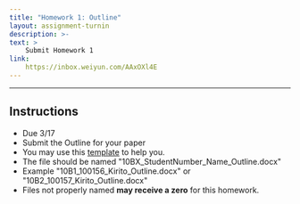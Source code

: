 ```yaml
---
title: "Homework 1: Outline"
layout: assignment-turnin
description: >-
text: >
    Submit Homework 1
link: 
    https://inbox.weiyun.com/AAxOXl4E
---
```

---
## Instructions
- Due 3/17
- Submit the Outline for your paper
- You may use this [template](https://docs.google.com/document/d/1jJ1I3RN_AV6b9VUM05b3xTTIa2pSB63J/edit?usp=share_link&ouid=106340071982720803011&rtpof=true&sd=true) to help you.
- The file should be named "10BX_StudentNumber_Name_Outline.docx"
- Example "10B1_100156_Kirito_Outline.docx" or "10B2_100157_Kirito_Outline.docx"
- Files not properly named **may receive a zero** for this homework. 

